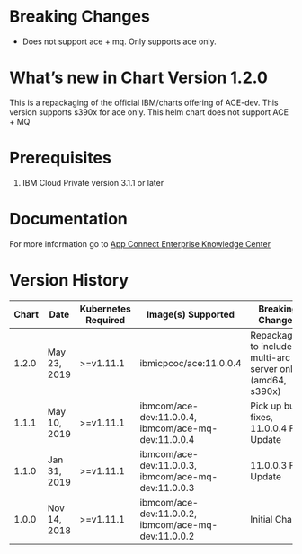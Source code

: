 # Breaking Changes
* Does not support ace + mq.  Only supports ace only.

# What’s new in Chart Version 1.2.0

This is a repackaging of the official IBM/charts offering of ACE-dev.  This version supports s390x
for ace only.  This helm chart does not support ACE + MQ


# Prerequisites
1. IBM Cloud Private version 3.1.1 or later

# Documentation
For more information go to [App Connect Enterprise Knowledge Center](https://www.ibm.com/support/knowledgecenter/en/SSTTDS_11.0.0/com.ibm.etools.mft.doc/bz91410_.htm)


# Version History

| Chart | Date | Kubernetes Required | Image(s) Supported | Breaking Changes | Details |
| ----- | ---- | ------------------- | ------------------ | ---------------- | ------- |
| 1.2.0 | May 23, 2019  | >=v1.11.1   | ibmicpcoc/ace:11.0.0.4 | Repackaging to include multi-arc server only (amd64, s390x) |
| 1.1.1 | May 10, 2019  | >=v1.11.1   | ibmcom/ace-dev:11.0.0.4, ibmcom/ace-mq-dev:11.0.0.4 | Pick up bug fixes, 11.0.0.4 FP Update |
| 1.1.0 | Jan 31, 2019  | >=v1.11.1  | ibmcom/ace-dev:11.0.0.3, ibmcom/ace-mq-dev:11.0.0.3 | 11.0.0.3 FP Update |
| 1.0.0 | Nov 14, 2018 | >=v1.11.1   | ibmcom/ace-dev:11.0.0.2, ibmcom/ace-mq-dev:11.0.0.2 | Initial Chart |
